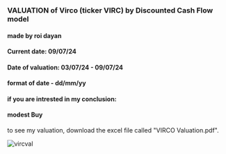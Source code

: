 ### VALUATION of Virco (ticker VIRC) by Discounted Cash Flow model
#### made by roi dayan
#### Current date: 09/07/24
#### Date of valuation: 03/07/24 - 09/07/24
#### format of date - dd/mm/yy

#### if you are intrested in my conclusion:
#### modest Buy

to see my valuation, download the excel file called "VIRCO Valuation.pdf".

![vircval](https://github.com/Royd12386/Virco-DCF-Valuation/assets/157809626/47e91524-8abe-415f-8f35-5535bf8175b6)
